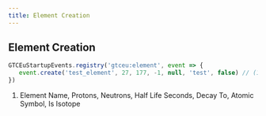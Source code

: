 ```yaml
---
title: Element Creation
---
```


## Element Creation
```js
GTCEuStartupEvents.registry('gtceu:element', event => {
   event.create('test_element', 27, 177, -1, null, 'test', false) // (1)
})
```
1. Element Name, Protons, Neutrons, Half Life Seconds, Decay To, Atomic Symbol, Is Isotope
